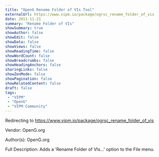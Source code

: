```yaml
---
title: "OpenG Rename Folder of VIs Tool"
externalUrl: https://www.vipm.io/package/ogrsc_rename_folder_of_vis
date: 2011-11-21
summary: "Rename Folder of VIs"
showSummary: true
showAuthor: false
showEdit: false
showData: false
showViews: false
showReadingTime: false
showWordCount: false
showBreadcrumbs: false
showHeadingAnchors: false
sharingLinks: false
showZenMode: false
showPagination: false
showRelatedContent: false
draft: false
tags:
 - "VIPM"
 - "OpenG"
 - "VIPM Community"
---
```


Redirecting to https://www.vipm.io/package/ogrsc_rename_folder_of_vis

Vendor: OpenG.org

Author(s): OpenG.org
 
Full Description:
Adds a 'Rename Folder of VIs...' option to the File menu.